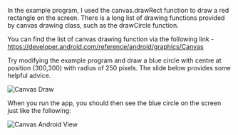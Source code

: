 In the example program, I used the canvas.drawRect function to draw a red rectangle on the screen. There is a long list of drawing functions provided by canvas drawing class, such as the drawCircle function.

You can find the list of canvas drawing function via the following link -
https://developer.android.com/reference/android/graphics/Canvas

Try modifying the example program and draw a blue circle with centre at position (300,300) with radius of 250 pixels.  The slide below provides some helpful advice.

![Canvas Draw](https://d3c33hcgiwev3.cloudfront.net/imageAssetProxy.v1/kjD6prEPEemL4BKJFeiPYA_a905e502bccd52ceb85106573e97ec4c_Canvas-Drawing-Fuctions.001.jpeg?expiry=1710028800000&hmac=4EQDYtXK1QrhWx2ombaVVsC2nCZfloPUWHnj-APpVq0)

When you run the app, you should then see the blue circle on the screen just like the following:

![Canvas Android View](https://d3c33hcgiwev3.cloudfront.net/imageAssetProxy.v1/wZeVsmNfEeiKNQ6MFIim6g_35ff31b51dfa2e2b3dd70d9bedaf6082_draw-blue-circle.png?expiry=1710028800000&hmac=SWY-nY6p-lsSR3RqHECoxBS2YCjVrorJVEWDo_TEa48)